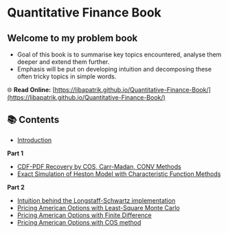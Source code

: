 # Quantitative Finance Book
## Welcome to my problem book

- Goal of this book is to summarise key topics encountered, analyse them deeper and extend them further.
- Emphasis will be put on developing intuition and decomposing these often tricky topics in simple words. 

 🌐 **Read Online:** [https://libapatrik.github.io/Quantitative-Finance-Book/](https://libapatrik.github.io/Quantitative-Finance-Book/)

## 📚 Contents
- [Introduction](https://libapatrik.github.io/Quantitative-Finance-Book/intro.html)
  
**Part 1**
- [CDF-PDF Recovery by COS, Carr-Madan, CONV Methods](https://libapatrik.github.io/Quantitative-Finance-Book/cpdf_recovery.html)
- [Exact Simulation of Heston Model with Characteristic Function Methods](https://libapatrik.github.io/Quantitative-Finance-Book/HestonModelExact6.html)

**Part 2**
- [Intuition behind the Longstaff-Schwartz implementation](https://libapatrik.github.io/Quantitative-Finance-Book/LongSchAlgo.html)
- [Pricing American Options with Least-Square Monte Carlo](https://libapatrik.github.io/Quantitative-Finance-Book/LSMC.html)
- [Pricing American Options with Finite Difference](https://libapatrik.github.io/Quantitative-Finance-Book/FD.html)
- [Pricing American Options with COS method](https://libapatrik.github.io/Quantitative-Finance-Book/COS_AMpricer.html)
